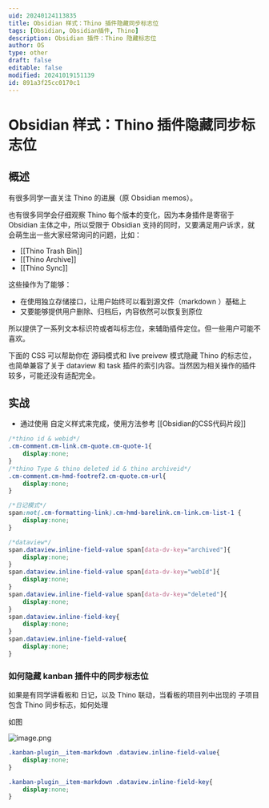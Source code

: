 ```yaml
---
uid: 20240124113835
title: Obsidian 样式：Thino 插件隐藏同步标志位
tags: [Obsidian, Obsidian插件, Thino]
description: Obsidian 插件：Thino 隐藏标志位
author: OS
type: other
draft: false
editable: false
modified: 20241019151139
id: 891a3f25cc0170c1
---
```


# Obsidian 样式：Thino 插件隐藏同步标志位

## 概述

有很多同学一直关注 Thino 的进展（原 Obsidian memos）。

也有很多同学会仔细观察 Thino 每个版本的变化，因为本身插件是寄宿于 Obsidian 主体之中，所以受限于 Obsidian 支持的同时，又要满足用户诉求，就会萌生出一些大家经常询问的问题，比如：

- [[Thino Trash Bin]]
- [[Thino Archive]]
- [[Thino Sync]]

这些操作为了能够：

- 在使用独立存储接口，让用户始终可以看到源文件（markdown ）基础上
- 又要能够提供用户删除、归档后，内容依然可以恢复到原位

所以提供了一系列文本标识符或者叫标志位，来辅助插件定位。但一些用户可能不喜欢。

下面的 CSS 可以帮助你在 源码模式和 live preivew 模式隐藏 Thino 的标志位，也简单兼容了关于 dataview 和 task 插件的索引内容。当然因为相关操作的插件较多，可能还没有适配完全。

## 实战

- 通过使用 自定义样式来完成，使用方法参考 [[Obsidian的CSS代码片段]]

```CSS
/*thino id & webid*/
.cm-comment.cm-link.cm-quote.cm-quote-1{
	display:none;
}
/*thino Type & thino deleted id & thino archiveid*/
.cm-comment.cm-hmd-footref2.cm-quote.cm-url{
	display:none;
}

/*日记模式*/
span:not(.cm-formatting-link).cm-hmd-barelink.cm-link.cm-list-1 {
	display:none;
}

/*dataview*/
span.dataview.inline-field-value span[data-dv-key="archived"]{
	display:none;
}
span.dataview.inline-field-value span[data-dv-key="webId"]{
	display:none;
}
span.dataview.inline-field-value span[data-dv-key="deleted"]{
	display:none;
}
span.dataview.inline-field-key{
	display:none;
}
span.dataview.inline-field-value{
	display:none;
}
```

### 如何隐藏 kanban 插件中的同步标志位

如果是有同学讲看板和 日记，以及 Thino 联动，当看板的项目列中出现的 子项目包含 Thino 同步标志，如何处理

如图

![image.png](https://cdn.pkmer.cn/images/20241019151123.png!pkmer)

```CSS
.kanban-plugin__item-markdown .dataview.inline-field-value{
	display:none;
}

.kanban-plugin__item-markdown .dataview.inline-field-key{
	display:none;
}
```